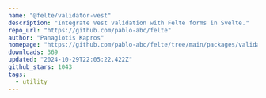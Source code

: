 ```yaml
---
name: "@felte/validator-vest"
description: "Integrate Vest validation with Felte forms in Svelte."
repo_url: "https://github.com/pablo-abc/felte"
author: "Panagiotis Kapros"
homepage: "https://github.com/pablo-abc/felte/tree/main/packages/validator-vest"
downloads: 369
updated: "2024-10-29T22:05:22.422Z"
github_stars: 1043
tags: 
  - utility
---
```

